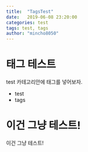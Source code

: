 ```yaml
---
title:  "TagsTest"
date:   2019-06-08 23:20:00
categories: test
tags: test, tags
author: "mincho8050"
---
```






# 태그 테스트

test 카테고리안에 태그를 넣어보자. 

- test
- tags







# 이건 그냥 테스트!

이건 그냥 테스트!
